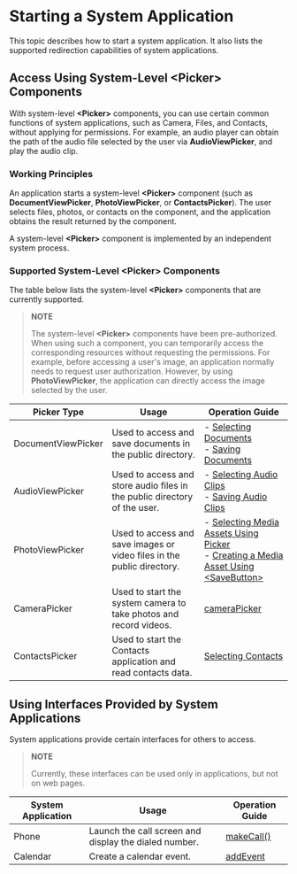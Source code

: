 # Starting a System Application


This topic describes how to start a system application. It also lists the supported redirection capabilities of system applications.

## Access Using System-Level \<Picker> Components

With system-level **\<Picker>** components, you can use certain common functions of system applications, such as Camera, Files, and Contacts, without applying for permissions. For example, an audio player can obtain the path of the audio file selected by the user via **AudioViewPicker**, and play the audio clip.


### Working Principles

An application starts a system-level **\<Picker>** component (such as **DocumentViewPicker**, **PhotoViewPicker**, or **ContactsPicker**). The user selects files, photos, or contacts on the component, and the application obtains the result returned by the component.

A system-level **\<Picker>** component is implemented by an independent system process.


### Supported System-Level **\<Picker>** Components

The table below lists the system-level **\<Picker>** components that are currently supported.

> **NOTE**
> 
> The system-level **\<Picker>** components have been pre-authorized. When using such a component, you can temporarily access the corresponding resources without requesting the permissions. For example, before accessing a user's image, an application normally needs to request user authorization. However, by using **PhotoViewPicker**, the application can directly access the image selected by the user.


| Picker Type| Usage| Operation Guide|
| -------- | -------- |-------- |
| DocumentViewPicker| Used to access and save documents in the public directory.|- [Selecting Documents](../file-management/select-user-file.md#selecting-documents)<br> - [Saving Documents](../file-management/save-user-file.md#saving-documents)|
| AudioViewPicker| Used to access and store audio files in the public directory of the user.|- [Selecting Audio Clips](../file-management/select-user-file.md#selecting-audio-clips)<br> - [Saving Audio Clips](../file-management/save-user-file.md#saving-audio-clips)|
| PhotoViewPicker| Used to access and save images or video files in the public directory.| - [Selecting Media Assets Using Picker](../media/medialibrary/photoAccessHelper-photoviewpicker.md)<br> - [Creating a Media Asset Using \<SaveButton>](../media/medialibrary/photoAccessHelper-savebutton.md)|
| CameraPicker| Used to start the system camera to take photos and record videos.|[cameraPicker](../reference/apis-camera-kit/js-apis-cameraPicker.md) |
| ContactsPicker| Used to start the Contacts application and read contacts data.|[Selecting Contacts](../contacts/contacts-intro.md#contact-selection)|
<!--RP1--><!--RP1End-->




## Using Interfaces Provided by System Applications

System applications provide certain interfaces for others to access.

> **NOTE**
> 
> Currently, these interfaces can be used only in applications, but not on web pages.

| System Application| Usage| Operation Guide|
| -------- | -------- |-------- |
| Phone| Launch the call screen and display the dialed number.| [makeCall()](../reference/apis-telephony-kit/js-apis-call.md#callmakecall7) |
| Calendar| Create a calendar event.| [addEvent](../reference/apis-calendar-kit/js-apis-calendarManager.md#addevent) |
<!--RP2--><!--RP2End-->

<!--RP3--><!--RP3End-->

